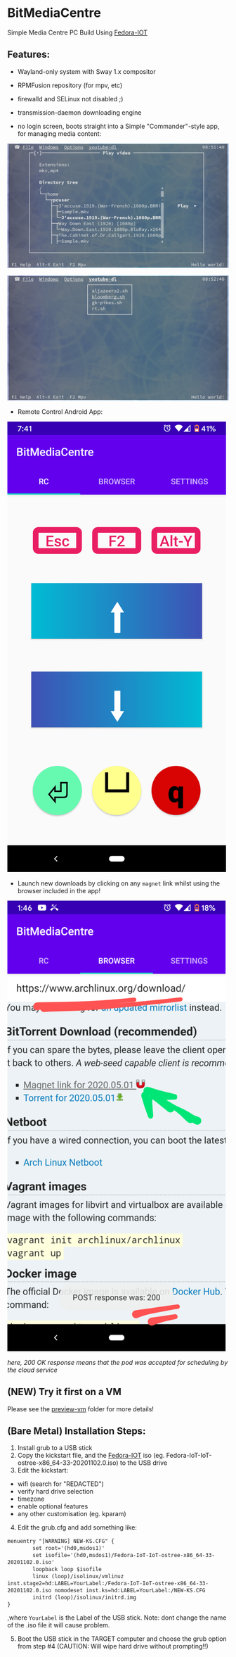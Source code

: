 # BitMediaCentre
Simple Media Centre PC Build Using [Fedora-IOT](https://getfedora.org/en/iot/)

## Features:

  * Wayland-only system with Sway 1.x compositor

  * RPMFusion repository (for mpv, etc)

  * firewalld and SELinux not disabled ;)

  * transmission-daemon downloading engine

  * no login screen, boots straight into a Simple "Commander"-style app, for managing media content:

![mymc-mpv.png](mymc-mpv.png) 

![mymc-youtube-dl.png](mymc-youtube-dl.png)

  * Remote Control Android App:

![resize_Screenshot_20200517-074115.png](resize_Screenshot_20200517-074115.png)

  * Launch new downloads by clicking on any `magnet` link whilst using the browser included in the app!
    
![resize_Screenshot_20200517-134658.png](resize_Screenshot_20200517-134658.png)

*here, 200 OK response means that the pod was accepted for scheduling by the cloud service*

## (NEW) Try it first on a VM 

Please see the [preview-vm](preview-vm) folder for more details!


## (Bare Metal) Installation Steps:

1. Install grub to a USB stick
2. Copy the kickstart file, and the [Fedora-IOT](https://getfedora.org/en/iot/) iso (eg. Fedora-IoT-IoT-ostree-x86_64-33-20201102.0.iso) to the USB drive
3. Edit the kickstart:
  - wifi (search for "REDACTED")
  - verify hard drive selection
  - timezone
  - enable optional features
  - any other customisation (eg. kparam)
4. Edit the grub.cfg and add something like:
```
menuentry "[WARNING] NEW-KS.CFG" {
        set root='(hd0,msdos1)'
        set isofile='(hd0,msdos1)/Fedora-IoT-IoT-ostree-x86_64-33-20201102.0.iso'
        loopback loop $isofile
        linux (loop)/isolinux/vmlinuz inst.stage2=hd:LABEL=YourLabel:/Fedora-IoT-IoT-ostree-x86_64-33-20201102.0.iso nomodeset inst.ks=hd:LABEL=YourLabel:/NEW-KS.CFG
        initrd (loop)/isolinux/initrd.img
}
```
,where `YourLabel` is the Label of the USB stick. Note: dont change the name of the .iso file it will cause problem.

5. Boot the USB stick in the TARGET computer and choose the grub option from step #4 (CAUTION: Will wipe hard drive without prompting!!)


